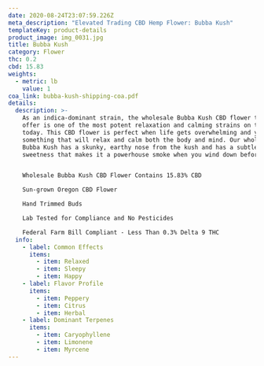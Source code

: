 ```yaml
---
date: 2020-08-24T23:07:59.226Z
meta_description: "Elevated Trading CBD Hemp Flower: Bubba Kush"
templateKey: product-details
product_image: img_0031.jpg
title: Bubba Kush
category: Flower
thc: 0.2
cbd: 15.83
weights:
  - metric: lb
    value: 1
coa_link: bubba-kush-shipping-coa.pdf
details:
  description: >-
    As an indica-dominant strain, the wholesale Bubba Kush CBD flower that we
    offer is one of the most potent relaxation and calming strains on the market
    today. This CBD flower is perfect when life gets overwhelming and you need
    something that will relax and calm both the body and mind. Our wholesale
    Bubba Kush has a skunky, earthy nose from the kush and has a subtle hint of
    sweetness that makes it a powerhouse smoke when you wind down before bed.


    Wholesale Bubba Kush CBD Flower Contains 15.83% CBD

    Sun-grown Oregon CBD Flower

    Hand Trimmed Buds

    Lab Tested for Compliance and No Pesticides

    Federal Farm Bill Compliant - Less Than 0.3% Delta 9 THC
  info:
    - label: Common Effects
      items:
        - item: Relaxed
        - item: Sleepy
        - item: Happy
    - label: Flavor Profile
      items:
        - item: Peppery
        - item: Citrus
        - item: Herbal
    - label: Dominant Terpenes
      items:
        - item: Caryophyllene
        - item: Limonene
        - item: Myrcene
---
```

